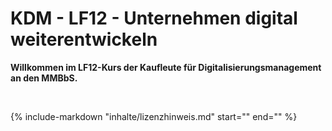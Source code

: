 # KDM - LF12 - Unternehmen digital weiterentwickeln

**Willkommen im LF12-Kurs der Kaufleute für Digitalisierungsmanagement an den MMBbS.**

<br>

{%
   include-markdown "inhalte/lizenzhinweis.md"
   start="<!--include-start-->"
   end="<!--include-end-->"
%}